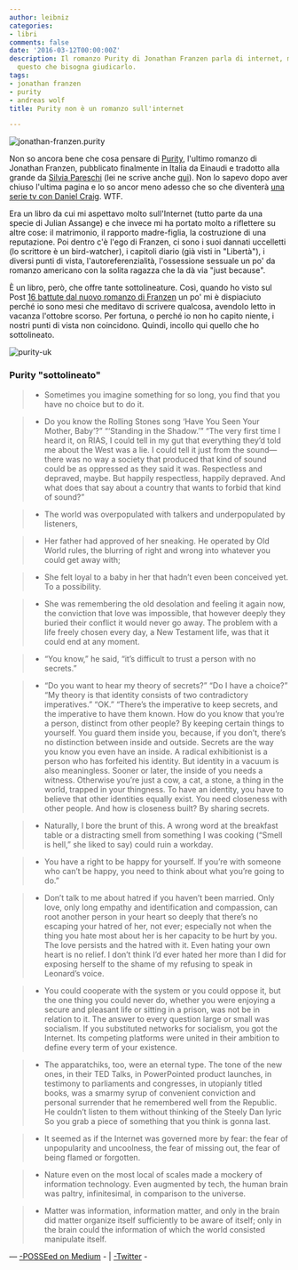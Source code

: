 ```yaml
---
author: leibniz
categories:
- libri
comments: false
date: '2016-03-12T00:00:00Z'
description: Il romanzo Purity di Jonathan Franzen parla di internet, ma non è su
  questo che bisogna giudicarlo.
tags:
- jonathan franzen
- purity
- andreas wolf
title: Purity non è un romanzo sull'internet

---
```

![jonathan-franzen.purity](/images/vault/purityIT.jpg)

Non so ancora bene che cosa pensare di [Purity](http://www.amazon.it/dp/8806216600), l'ultimo romanzo di Jonathan Franzen, pubblicato finalmente in Italia da Einaudi e tradotto alla grande da [Silvia Pareschi](http://ninehoursofseparation.blogspot.it/) (lei ne scrive anche [qui](http://biancamano2.einaudi.it/purity/)). Non lo sapevo dopo aver chiuso l'ultima pagina e lo so ancor meno adesso che so che diventerà [una serie tv con Daniel Craig](http://variety.com/2016/tv/news/daniel-craig-purity-jonathan-franzen-showtime-drama-1201705677/). WTF.

Era un libro da cui mi aspettavo molto sull'Internet (tutto parte da una specie di Julian Assange) e che invece mi ha portato molto a riflettere su altre cose: il matrimonio, il rapporto madre-figlia, la costruzione di una reputazione. Poi dentro c'è l'ego di Franzen, ci sono i suoi dannati uccelletti (lo scrittore è un bird-watcher), i capitoli diario (già visti in "Libertà"), i diversi punti di vista, l'autoreferenzialità, l'ossessione sessuale un po' da romanzo americano con la solita ragazza che la dà via "just because". 

È un libro, però, che offre tante sottolineature. Così, quando ho visto sul Post [16 battute dal nuovo romanzo di Franzen](http://www.ilpost.it/2016/03/11/16-frasi-purity-jonathan-franzen/) un po' mi è dispiaciuto perché io sono mesi che meditavo di scrivere qualcosa, avendolo letto in vacanza l'ottobre scorso. Per fortuna, o perché io non ho capito niente, i nostri punti di vista non coincidono. Quindi, incollo qui quello che ho sottolineato. 

![purity-uk](/images/vault/purityUK.jpg)

### Purity "sottolineato"

> - Sometimes you imagine something for so long, you find that you have no choice but to do it.

> - Do you know the Rolling Stones song ‘Have You Seen Your Mother, Baby’?” “‘Standing in the Shadow.’” “The very first time I heard it, on RIAS, I could tell in my gut that everything they’d told me about the West was a lie. I could tell it just from the sound—there was no way a society that produced that kind of sound could be as oppressed as they said it was. Respectless and depraved, maybe. But happily respectless, happily depraved. And what does that say about a country that wants to forbid that kind of sound?”

> - The world was overpopulated with talkers and underpopulated by listeners,

> - Her father had approved of her sneaking. He operated by Old World rules, the blurring of right and wrong into whatever you could get away with;

> - She felt loyal to a baby in her that hadn’t even been conceived yet. To a possibility.

> - She was remembering the old desolation and feeling it again now, the conviction that love was impossible, that however deeply they buried their conflict it would never go away. The problem with a life freely chosen every day, a New Testament life, was that it could end at any moment. 

> - “You know,” he said, “it’s difficult to trust a person with no secrets.”

> - “Do you want to hear my theory of secrets?” “Do I have a choice?” “My theory is that identity consists of two contradictory imperatives.” “OK.” “There’s the imperative to keep secrets, and the imperative to have them known. How do you know that you’re a person, distinct from other people? By keeping certain things to yourself. You guard them inside you, because, if you don’t, there’s no distinction between inside and outside. Secrets are the way you know you even have an inside. A radical exhibitionist is a person who has forfeited his identity. But identity in a vacuum is also meaningless. Sooner or later, the inside of you needs a witness. Otherwise you’re just a cow, a cat, a stone, a thing in the world, trapped in your thingness. To have an identity, you have to believe that other identities equally exist. You need closeness with other people. And how is closeness built? By sharing secrets.

> - Naturally, I bore the brunt of this. A wrong word at the breakfast table or a distracting smell from something I was cooking (“Smell is hell,” she liked to say) could ruin a workday.

> - You have a right to be happy for yourself. If you’re with someone who can’t be happy, you need to think about what you’re going to do.”

> - Don’t talk to me about hatred if you haven’t been married. Only love, only long empathy and identification and compassion, can root another person in your heart so deeply that there’s no escaping your hatred of her, not ever; especially not when the thing you hate most about her is her capacity to be hurt by you. The love persists and the hatred with it. Even hating your own heart is no relief. I don’t think I’d ever hated her more than I did for exposing herself to the shame of my refusing to speak in Leonard’s voice.

> - You could cooperate with the system or you could oppose it, but the one thing you could never do, whether you were enjoying a secure and pleasant life or sitting in a prison, was not be in relation to it. The answer to every question large or small was socialism. If you substituted networks for socialism, you got the Internet. Its competing platforms were united in their ambition to define every term of your existence. 

> - The apparatchiks, too, were an eternal type. The tone of the new ones, in their TED Talks, in PowerPointed product launches, in testimony to parliaments and congresses, in utopianly titled books, was a smarmy syrup of convenient conviction and personal surrender that he remembered well from the Republic. He couldn’t listen to them without thinking of the Steely Dan lyric So you grab a piece of something that you think is gonna last.

> - It seemed as if the Internet was governed more by fear: the fear of unpopularity and uncoolness, the fear of missing out, the fear of being flamed or forgotten.

> - Nature even on the most local of scales made a mockery of information technology. Even augmented by tech, the human brain was paltry, infinitesimal, in comparison to the universe.

> - Matter was information, information matter, and only in the brain did matter organize itself sufficiently to be aware of itself; only in the brain could the information of which the world consisted manipulate itself.

—
<a rel="syndication" class="u-syndication" href="https://medium.com/@leibniz/purity-non-%C3%A8-un-romanzo-sull-internet-e1eb1496ff6#.h2c71hmeb"> -POSSEed on Medium</a> - | <a rel="syndication" class="u-syndication" href="https://twitter.com/leibniz/status/708700879793299457"> -Twitter</a> -